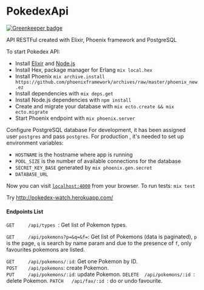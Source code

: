 # PokedexApi

[![Greenkeeper badge](https://badges.greenkeeper.io/Zombispormedio/pokedex_api.svg)](https://greenkeeper.io/)

API RESTFul created with Elixir, Phoenix framework and PostgreSQL

To start Pokedex API:

  * Install [Elixir](http://elixir-lang.org/install.html) and [Node.js](https://nodejs.org/en/)
  * Install Hex, package manager for Erlang `mix local.hex`
  * Install Phoenix `mix archive.install https://github.com/phoenixframework/archives/raw/master/phoenix_new.ez`
  * Install dependencies with `mix deps.get`
  * Install Node.js dependencies with `npm install`
  * Create and migrate your database with `mix ecto.create && mix ecto.migrate`
  * Start Phoenix endpoint with `mix phoenix.server`

Configure PostgreSQL database
For development, it has been assigned  user `postgres` and pass `postgres`.
For production , it's needed to set up environment variables:
 - `HOSTNAME` is the hostname where app is running
 - `POOL_SIZE` is the number of available connections for the database
 - `SECRET_KEY_BASE` generated by `mix phoenix.gen.secret`
 - `DATABASE_URL`

Now you can visit [`localhost:4000`](http://localhost:4000) from your browser. To run tests: `mix test`

Try http://pokedex-watch.herokuapp.com/

#### Endpoints List           
`GET     /api/types `: Get list of Pokemon types.

`GET     /api/pokemons?p=&q=&f=`: Get list of Pokemons (data is paginated),  `p` is the page, `q` is search by name param and due to the presence of `f`, only favourites pokemons are listed.

`GET     /api/pokemons/:id`: Get one Pokemon by ID.   
`POST    /api/pokemons`: create Pokemon.     
`PUT     /api/pokemons/:id`: update Pokemon.
`DELETE  /api/pokemons/:id `: delete Pokemon.
`PATCH   /api/fav/:id `: do or undo favourite.            
           








